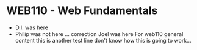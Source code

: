 # WEB110 - Web Fundamentals
- D.I. was here
- Philip was not here ... correction Joel was here
For web110 general content
this is another test line
don't know how this is going to work...
